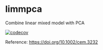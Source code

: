 # limmpca
Combine linear mixed model with PCA

[![codecov](https://codecov.io/gh/htwangtw/limmpca/branch/master/graph/badge.svg?token=kkLZAJ1E4G)](https://codecov.io/gh/htwangtw/limmpca)

Reference:
 https://doi.org/10.1002/cem.3232
